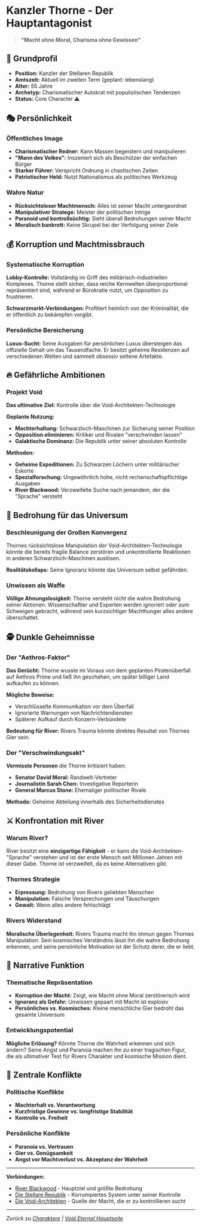 # Kanzler Thorne - Der Hauptantagonist

> **"Macht ohne Moral, Charisma ohne Gewissen"**

## 👑 Grundprofil

- **Position:** Kanzler der Stellaren Republik
- **Amtszeit:** Aktuell im zweiten Term (geplant: lebenslang)
- **Alter:** 55 Jahre
- **Archetyp:** Charismatischer Autokrat mit populistischen Tendenzen
- **Status:** Core Character ⚠️

## 🎭 Persönlichkeit

### Öffentliches Image
- **Charismatischer Redner:** Kann Massen begeistern und manipulieren
- **"Mann des Volkes":** Inszeniert sich als Beschützer der einfachen Bürger
- **Starker Führer:** Verspricht Ordnung in chaotischen Zeiten
- **Patriotischer Held:** Nutzt Nationalismus als politisches Werkzeug

### Wahre Natur
- **Rücksichtsloser Machtmensch:** Alles ist seiner Macht untergeordnet
- **Manipulativer Stratege:** Meister der politischen Intrige
- **Paranoid und kontrollsüchtig:** Sieht überall Bedrohungen seiner Macht
- **Moralisch bankrott:** Keine Skrupel bei der Verfolgung seiner Ziele

## 💰 Korruption und Machtmissbrauch

### Systematische Korruption
**Lobby-Kontrolle:** Vollständig im Griff des militärisch-industriellen Komplexes. Thorne stellt sicher, dass reiche Kernwelten überproportional repräsentiert sind, während er Bürokratie nutzt, um Opposition zu frustrieren.

**Schwarzmarkt-Verbindungen:** Profitiert heimlich von der Kriminalität, die er öffentlich zu bekämpfen vorgibt.

### Persönliche Bereicherung
**Luxus-Sucht:** Seine Ausgaben für persönlichen Luxus übersteigen das offizielle Gehalt um das Tausendfache. Er besitzt geheime Residenzen auf verschiedenen Welten und sammelt obsessiv seltene Artefakte.

## 🔥 Gefährliche Ambitionen

### Projekt Void
**Das ultimative Ziel:** Kontrolle über die Void-Architekten-Technologie

**Geplante Nutzung:**
- **Machterhaltung:** Schwarzloch-Maschinen zur Sicherung seiner Position
- **Opposition eliminieren:** Kritiker und Rivalen "verschwinden lassen"
- **Galaktische Dominanz:** Die Republik unter seiner absoluten Kontrolle

**Methoden:**
- **Geheime Expeditionen:** Zu Schwarzen Löchern unter militärischer Eskorte
- **Spezialforschung:** Ungewöhnlich hohe, nicht rechenschaftspflichtige Ausgaben
- **River Blackwood:** Verzweifelte Suche nach jemandem, der die "Sprache" versteht

## 🎯 Bedrohung für das Universum

### Beschleunigung der Großen Konvergenz
Thornes rücksichtslose Manipulation der Void-Architekten-Technologie könnte die bereits fragile Balance zerstören und unkontrollierte Reaktionen in anderen Schwarzloch-Maschinen auslösen.

**Realitätskollaps:** Seine Ignoranz könnte das Universum selbst gefährden.

### Unwissen als Waffe
**Völlige Ahnungslosigkeit:** Thorne versteht nicht die wahre Bedrohung seiner Aktionen. Wissenschaftler und Experten werden ignoriert oder zum Schweigen gebracht, während sein kurzsichtiger Machthunger alles andere überschattet.

## 🕵️ Dunkle Geheimnisse

### Der "Aethros-Faktor"
**Das Gerücht:** Thorne wusste im Voraus von dem geplanten Piratenüberfall auf Aethros Prime und ließ ihn geschehen, um später billiger Land aufkaufen zu können.

**Mögliche Beweise:**
- Verschlüsselte Kommunikation vor dem Überfall
- Ignorierte Warnungen von Nachrichtendiensten
- Späterer Aufkauf durch Konzern-Verbündete

**Bedeutung für River:** Rivers Trauma könnte direktes Resultat von Thornes Gier sein.

### Der "Verschwindungsakt"
**Vermisste Personen** die Thorne kritisiert haben:
- **Senator David Moral:** Randwelt-Vertreter
- **Journalistin Sarah Chen:** Investigative Reporterin
- **General Marcus Stone:** Ehemaliger politischer Rivale

**Methode:** Geheime Abteilung innerhalb des Sicherheitsdienstes

## ⚔️ Konfrontation mit River

### Warum River?
River besitzt eine **einzigartige Fähigkeit** - er kann die Void-Architekten-"Sprache" verstehen und ist der erste Mensch seit Millionen Jahren mit dieser Gabe. Thorne ist verzweifelt, da es keine Alternativen gibt.

### Thornes Strategie
- **Erpressung:** Bedrohung von Rivers geliebten Menschen
- **Manipulation:** Falsche Versprechungen und Täuschungen
- **Gewalt:** Wenn alles andere fehlschlägt

### Rivers Widerstand
**Moralische Überlegenheit:** Rivers Trauma macht ihn immun gegen Thornes Manipulation. Sein kosmisches Verständnis lässt ihn die wahre Bedrohung erkennen, und seine persönliche Motivation ist der Schutz derer, die er liebt.

## 🌟 Narrative Funktion

### Thematische Repräsentation
- **Korruption der Macht:** Zeigt, wie Macht ohne Moral zerstörerisch wird
- **Ignoranz als Gefahr:** Unwissen gepaart mit Macht ist explosiv
- **Persönliches vs. Kosmisches:** Kleine menschliche Gier bedroht das gesamte Universum

### Entwicklungspotential
**Mögliche Erlösung?** Könnte Thorne die Wahrheit erkennen und sich ändern? Seine Angst und Paranoia machen ihn zu einer tragischen Figur, die als ultimativer Test für Rivers Charakter und kosmische Mission dient.

## 💭 Zentrale Konflikte

### Politische Konflikte
- **Machterhalt vs. Verantwortung**
- **Kurzfristige Gewinne vs. langfristige Stabilität**
- **Kontrolle vs. Freiheit**

### Persönliche Konflikte
- **Paranoia vs. Vertrauen**
- **Gier vs. Genügsamkeit**
- **Angst vor Machtverlust vs. Akzeptanz der Wahrheit**

---

**Verbindungen:**
- [River Blackwood](./River-Blackwood.md) - Hauptziel und größte Bedrohung
- [Die Stellare Republik](../worldbuilding/Die-Stellare-Republik.md) - Korrumpiertes System unter seiner Kontrolle
- [Die Void-Architekten](../worldbuilding/Die-Void-Architekten.md) - Quelle der Macht, die er zu kontrollieren sucht

---

*Zurück zu [Charaktere](../Void-Eternal-Characters.md) | [Void Eternal Hauptseite](../Void-Eternal-Home.md)*